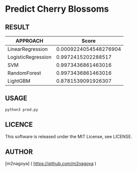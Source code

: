 # Predict Cherry Blossoms

## RESULT
| APPROACH             | Score              |
| -------------------- | ------------------ |
| LinearRegression | 0.0009224054548276904 |
| LogisticRegression | 0.9972415202288517 |
| SVM | 0.9973436861463016 |
| RandomForest | 0.9973436861463016 |
| LightGBM | 0.8781539091926307 |

## USAGE
```
python3 pred.py
```

## LICENCE
This software is released under the MIT License, see LICENSE.

## AUTHOR
[m2nagoya] ( https://github.com/m2nagoya )
